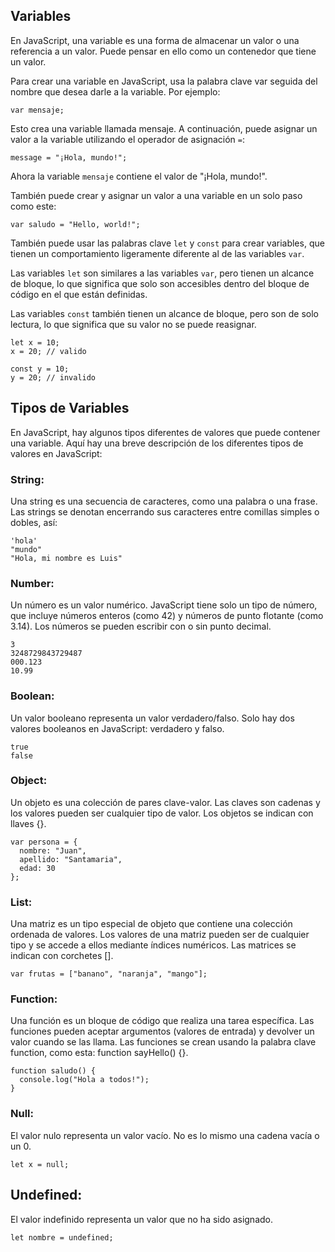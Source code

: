 ## Variables

En JavaScript, una variable es una forma de almacenar un valor o una referencia a un valor. Puede pensar en ello como un contenedor que tiene un valor.

Para crear una variable en JavaScript, usa la palabra clave var seguida del nombre que desea darle a la variable. Por ejemplo:

```
var mensaje;
```

Esto crea una variable llamada mensaje. A continuación, puede asignar un valor a la variable utilizando el operador de asignación ```=```:

```
message = "¡Hola, mundo!";
```


Ahora la variable ```mensaje``` contiene el valor de "¡Hola, mundo!".

También puede crear y asignar un valor a una variable en un solo paso como este:

```
var saludo = "Hello, world!";
```

También puede usar las palabras clave ```let``` y ```const``` para crear variables, que tienen un comportamiento ligeramente diferente al de las variables ```var```.

Las variables ```let``` son similares a las variables ```var```, pero tienen un alcance de bloque, lo que significa que solo son accesibles dentro del bloque de código en el que están definidas.

Las variables ```const``` también tienen un alcance de bloque, pero son de solo lectura, lo que significa que su valor no se puede reasignar.

```
let x = 10;
x = 20; // valido

const y = 10;
y = 20; // invalido
```
## Tipos de Variables

En JavaScript, hay algunos tipos diferentes de valores que puede contener una variable. Aquí hay una breve descripción de los diferentes tipos de valores en JavaScript:

### String: 

Una string es una secuencia de caracteres, como una palabra o una frase. Las strings se denotan encerrando sus caracteres entre comillas simples o dobles, así: 

```
'hola' 
"mundo"
"Hola, mi nombre es Luis"
```

### Number: 

Un número es un valor numérico. JavaScript tiene solo un tipo de número, que incluye números enteros (como 42) y números de punto flotante (como 3.14). Los números se pueden escribir con o sin punto decimal.

```
3
3248729843729487
000.123
10.99
```

### Boolean: 

Un valor booleano representa un valor verdadero/falso. Solo hay dos valores booleanos en JavaScript: verdadero y falso.

```
true
false
```

### Object: 

Un objeto es una colección de pares clave-valor. Las claves son cadenas y los valores pueden ser cualquier tipo de valor. Los objetos se indican con llaves {}.

```
var persona = {
  nombre: "Juan",
  apellido: "Santamaria",
  edad: 30
};
```

### List: 

Una matriz es un tipo especial de objeto que contiene una colección ordenada de valores. Los valores de una matriz pueden ser de cualquier tipo y se accede a ellos mediante índices numéricos. Las matrices se indican con corchetes [].

```
var frutas = ["banano", "naranja", "mango"];
```

### Function: 

Una función es un bloque de código que realiza una tarea específica. Las funciones pueden aceptar argumentos (valores de entrada) y devolver un valor cuando se las llama. Las funciones se crean usando la palabra clave function, como esta: function sayHello() {}.

```
function saludo() {
  console.log("Hola a todos!");
}
```

### Null: 

El valor nulo representa un valor vacío. No es lo mismo una cadena vacía o un 0.

```
let x = null;
```

## Undefined: 

El valor indefinido representa un valor que no ha sido asignado.

```
let nombre = undefined;
```




